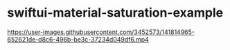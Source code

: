 # swiftui-material-saturation-example

https://user-images.githubusercontent.com/3452573/141814965-652621de-d8c6-496b-be3c-37234d049df6.mp4
